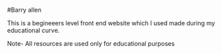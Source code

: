 #Barry allen

This is a begineeers level front end website which I used made during my educational curve.

Note- All resources are used only for educational purposes
